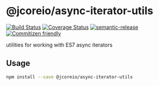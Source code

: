 # @jcoreio/async-iterator-utils

[![Build Status](https://travis-ci.org/jcoreio/async-iterator-utils.svg?branch=master)](https://travis-ci.org/jcoreio/async-iterator-utils)
[![Coverage Status](https://codecov.io/gh/jcoreio/async-iterator-utils/branch/master/graph/badge.svg)](https://codecov.io/gh/jcoreio/async-iterator-utils)
[![semantic-release](https://img.shields.io/badge/%20%20%F0%9F%93%A6%F0%9F%9A%80-semantic--release-e10079.svg)](https://github.com/semantic-release/semantic-release)
[![Commitizen friendly](https://img.shields.io/badge/commitizen-friendly-brightgreen.svg)](http://commitizen.github.io/cz-cli/)

utilities for working with ES7 async iterators

## Usage

```sh
npm install --save @jcoreio/async-iterator-utils
```

